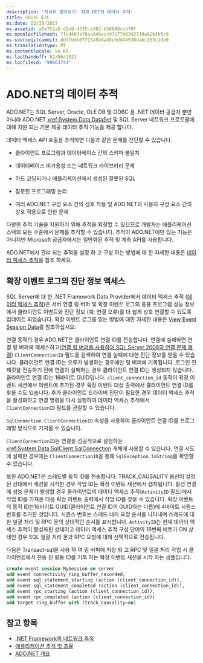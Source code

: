 ```yaml
---
description: '자세히 알아보기: ADO.NET의 데이터 추적'
title: 데이터 추적
ms.date: 03/30/2017
ms.assetid: a6a752a5-d2a9-4335-a382-b58690ccb79f
ms.openlocfilehash: 7fc4407e76ea34bacc97177d6342730a8263b5c9
ms.sourcegitcommit: ddf7edb67715a5b9a45e3dd44536dabc153c1de0
ms.translationtype: MT
ms.contentlocale: ko-KR
ms.lasthandoff: 02/06/2021
ms.locfileid: "99663744"
---
```

# <a name="data-tracing-in-adonet"></a>ADO.NET의 데이터 추적

ADO.NET는 SQL Server, Oracle, OLE DB 및 ODBC 용 .NET 데이터 공급자 뿐만 아니라 ADO.NET <xref:System.Data.DataSet> 및 SQL Server 네트워크 프로토콜에 대해 지원 되는 기본 제공 데이터 추적 기능을 제공 합니다.

데이터 액세스 API 호출을 추적하면 다음과 같은 문제를 진단할 수 있습니다.

- 클라이언트 프로그램과 데이터베이스 간의 스키마 불일치

- 데이터베이스 비가용성 또는 네트워크 라이브러리 문제

- 하드 코딩되거나 애플리케이션에서 생성된 잘못된 SQL

- 잘못된 프로그래밍 논리

- 여러 ADO.NET 구성 요소 간의 상호 작용 및 ADO.NET과 사용자 구성 요소 간의 상호 작용으로 인한 문제

다양한 추적 기술을 지원하기 위해 추적을 확장할 수 있으므로 개발자는 애플리케이션 스택의 모든 수준에서 문제를 추적할 수 있습니다. 추적이 ADO.NET에만 있는 기능은 아니지만 Microsoft 공급자에서는 일반화된 추적 및 계측 API를 사용합니다.

ADO.NET에서 관리 되는 추적을 설정 하 고 구성 하는 방법에 대 한 자세한 내용은 [데이터 액세스 추적](/previous-versions/sql/sql-server-2012/hh880086(v=msdn.10))을 참조 하세요.

## <a name="accessing-diagnostic-information-in-the-extended-events-log"></a>확장 이벤트 로그의 진단 정보 액세스

SQL Server에 대 한 .NET Framework Data Provider에서 데이터 액세스 추적 ([데이터 액세스 추적](/previous-versions/sql/sql-server-2012/hh880086(v=msdn.10)))은 서버 연결 링 버퍼 및 확장 이벤트 로그의 응용 프로그램 성능 정보에서 클라이언트 이벤트와 진단 정보 (예: 연결 오류)를 더 쉽게 상호 연결할 수 있도록 업데이트 되었습니다. 확장 이벤트 로그를 읽는 방법에 대한 자세한 내용은 [View Event Session Data](/previous-versions/sql/sql-server-2012/hh710068(v=sql.110))를 참조하십시오.

연결 동작의 경우 ADO.NET은 클라이언트 연결 ID를 전송합니다. 연결에 실패하면 연결 링 버퍼에 액세스하고([연결 링 버퍼를 사용하여 SQL Server 2008의 연결 문제 해결](/archive/blogs/sql_protocols/connectivity-troubleshooting-in-sql-server-2008-with-the-connectivity-ring-buffer)) `ClientConnectionID` 필드를 검색하여 연결 실패에 대한 진단 정보를 얻을 수 있습니다. 클라이언트 연결 ID는 오류가 발생하는 경우에만 링 버퍼에 기록됩니다. 로그인 전 패킷을 전송하기 전에 연결이 실패하는 경우 클라이언트 연결 ID는 생성되지 않습니다. 클라이언트 연결 ID는 16바이트 GUID입니다. `client_connection_id` 동작이 확장 이벤트 세션에서 이벤트에 추가된 경우 확장 이벤트 대상 출력에서 클라이언트 연결 ID를 찾을 수도 있습니다. 추가 클라이언트 드라이버 진단이 필요한 경우 데이터 액세스 추적을 활성화하고 연결 명령을 다시 실행하여 데이터 액세스 추적에서 `ClientConnectionID` 필드를 관찰할 수 있습니다.

`SqlConnection.ClientConnectionID` 속성을 사용하여 클라이언트 연결 ID를 프로그래밍 방식으로 가져올 수 있습니다.

`ClientConnectionID`는 연결을 성공적으로 설정하는 <xref:System.Data.SqlClient.SqlConnection> 개체에 사용할 수 있습니다. 연결 시도에 실패한 경우에는 `ClientConnectionID`을 통해 `SqlException.ToString`를 확인할 수 있습니다.

또한 ADO.NET은 스레드별 동작 ID를 전송합니다. TRACK_CAUSALITY 옵션이 설정된 상태에서 세션을 시작한 경우 작업 ID는 확장 이벤트 세션에서 캡처됩니다. 활성 연결에 성능 문제가 발생할 경우 클라이언트의 데이터 액세스 추적(`ActivityID` 필드)에서 작업 ID를 가져온 다음 확장 이벤트 출력에서 작업 ID를 찾을 수 있습니다. 확장 이벤트의 동작 ID는16바이트 GUID(클라이언트 연결 ID의 GUID와는 다름)에 4바이트 시퀀스 번호를 추가한 것입니다. 시퀀스 번호는 스레드 내의 요청 순서를 나타내며 스레드에 대한 일괄 처리 및 RPC 문의 상대적인 순서를 표시합니다. `ActivityID`는 현재 데이터 액세스 추적이 활성화된 상태이고 데이터 액세스 추적 구성 단어의 18번째 비트가 ON 상태인 경우 SQL 일괄 처리 문과 RPC 요청에 대해 선택적으로 전송됩니다.

다음은 Transact-sql을 사용 하 여 링 버퍼에 저장 되 고 RPC 및 일괄 처리 작업 시 클라이언트에서 전송 된 활동 ID를 기록 하는 확장 이벤트 세션을 시작 하는 샘플입니다.

```sql
create event session MySession on server
add event connectivity_ring_buffer_recorded,
add event sql_statement_starting (action (client_connection_id)),
add event sql_statement_completed (action (client_connection_id)),
add event rpc_starting (action (client_connection_id)),
add event rpc_completed (action (client_connection_id))
add target ring_buffer with (track_causality=on)
```

## <a name="see-also"></a>참고 항목

- [.NET Framework의 네트워크 추적](../../network-programming/network-tracing.md)
- [애플리케이션 추적 및 조율](../../debug-trace-profile/tracing-and-instrumenting-applications.md)
- [ADO.NET 개요](ado-net-overview.md)
